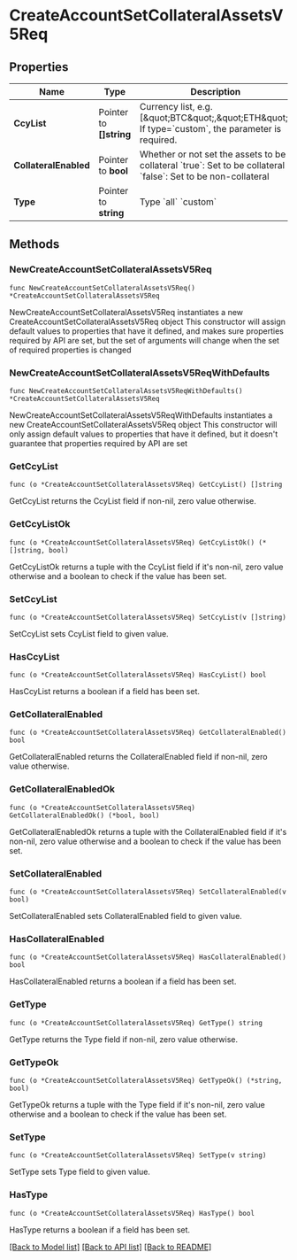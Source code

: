 # CreateAccountSetCollateralAssetsV5Req

## Properties

Name | Type | Description | Notes
------------ | ------------- | ------------- | -------------
**CcyList** | Pointer to **[]string** | Currency list, e.g. [\&quot;BTC\&quot;,\&quot;ETH\&quot;]  If type&#x3D;&#x60;custom&#x60;, the parameter is required. | [optional] 
**CollateralEnabled** | Pointer to **bool** | Whether or not set the assets to be collateral  &#x60;true&#x60;: Set to be collateral  &#x60;false&#x60;: Set to be non-collateral | [optional] 
**Type** | Pointer to **string** | Type  &#x60;all&#x60;  &#x60;custom&#x60; | [optional] [default to ""]

## Methods

### NewCreateAccountSetCollateralAssetsV5Req

`func NewCreateAccountSetCollateralAssetsV5Req() *CreateAccountSetCollateralAssetsV5Req`

NewCreateAccountSetCollateralAssetsV5Req instantiates a new CreateAccountSetCollateralAssetsV5Req object
This constructor will assign default values to properties that have it defined,
and makes sure properties required by API are set, but the set of arguments
will change when the set of required properties is changed

### NewCreateAccountSetCollateralAssetsV5ReqWithDefaults

`func NewCreateAccountSetCollateralAssetsV5ReqWithDefaults() *CreateAccountSetCollateralAssetsV5Req`

NewCreateAccountSetCollateralAssetsV5ReqWithDefaults instantiates a new CreateAccountSetCollateralAssetsV5Req object
This constructor will only assign default values to properties that have it defined,
but it doesn't guarantee that properties required by API are set

### GetCcyList

`func (o *CreateAccountSetCollateralAssetsV5Req) GetCcyList() []string`

GetCcyList returns the CcyList field if non-nil, zero value otherwise.

### GetCcyListOk

`func (o *CreateAccountSetCollateralAssetsV5Req) GetCcyListOk() (*[]string, bool)`

GetCcyListOk returns a tuple with the CcyList field if it's non-nil, zero value otherwise
and a boolean to check if the value has been set.

### SetCcyList

`func (o *CreateAccountSetCollateralAssetsV5Req) SetCcyList(v []string)`

SetCcyList sets CcyList field to given value.

### HasCcyList

`func (o *CreateAccountSetCollateralAssetsV5Req) HasCcyList() bool`

HasCcyList returns a boolean if a field has been set.

### GetCollateralEnabled

`func (o *CreateAccountSetCollateralAssetsV5Req) GetCollateralEnabled() bool`

GetCollateralEnabled returns the CollateralEnabled field if non-nil, zero value otherwise.

### GetCollateralEnabledOk

`func (o *CreateAccountSetCollateralAssetsV5Req) GetCollateralEnabledOk() (*bool, bool)`

GetCollateralEnabledOk returns a tuple with the CollateralEnabled field if it's non-nil, zero value otherwise
and a boolean to check if the value has been set.

### SetCollateralEnabled

`func (o *CreateAccountSetCollateralAssetsV5Req) SetCollateralEnabled(v bool)`

SetCollateralEnabled sets CollateralEnabled field to given value.

### HasCollateralEnabled

`func (o *CreateAccountSetCollateralAssetsV5Req) HasCollateralEnabled() bool`

HasCollateralEnabled returns a boolean if a field has been set.

### GetType

`func (o *CreateAccountSetCollateralAssetsV5Req) GetType() string`

GetType returns the Type field if non-nil, zero value otherwise.

### GetTypeOk

`func (o *CreateAccountSetCollateralAssetsV5Req) GetTypeOk() (*string, bool)`

GetTypeOk returns a tuple with the Type field if it's non-nil, zero value otherwise
and a boolean to check if the value has been set.

### SetType

`func (o *CreateAccountSetCollateralAssetsV5Req) SetType(v string)`

SetType sets Type field to given value.

### HasType

`func (o *CreateAccountSetCollateralAssetsV5Req) HasType() bool`

HasType returns a boolean if a field has been set.


[[Back to Model list]](../README.md#documentation-for-models) [[Back to API list]](../README.md#documentation-for-api-endpoints) [[Back to README]](../README.md)


